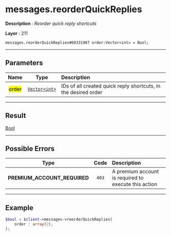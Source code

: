 # messages.reorderQuickReplies

**Description** : *Reorder quick reply shortcuts*

**Layer** : 211

```tl
messages.reorderQuickReplies#60331907 order:Vector<int> = Bool;
```

---

## Parameters

| Name | Type | Description |
| :---: | :---: | :--- |
| <mark>order</mark> | [`Vector<int>`](type/int) | IDs of all created quick reply shortcuts, in the desired order |

---

## Result

[Bool](type/Bool)

---

## Possible Errors

| Type | Code | Description |
| :---: | :---: | :--- |
| **PREMIUM_ACCOUNT_REQUIRED** | `403` | A premium account is required to execute this action |

---

## Example

```php
$bool = $client->messages->reorderQuickReplies(
	order : array(2),
);
```